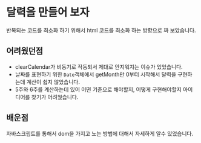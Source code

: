 # 달력을 만들어 보자

반복되는 코드를 최소화 하기 위해서 html 코드를 최소화 하는 방향으로 짜 보았습니다.
## 어려웠던점 
* clearCalendar가 비동기로 작동되서 제대로 안지워지는 이슈가 있었습니다.
* 날짜를 표현하기 위한 `Date`객체에서 getMonth만 0부터 시작해서 달력을 구현하는데 계산이 쉽지 않았습니다.
* 5주와 6주를 계산하는데 있어 어떤 기준으로 해야할지, 어떻게 구현해야할지 아이디어를 찾기가 어려웠습니다.

## 배운점

자바스크립트를 통해서 dom을 가지고 노는 방법에 대해서 자세하게 알수 있었습니다.

